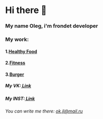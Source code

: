 # Hi there 👋
### My name Oleg, i'm frondet developer

### My work:
#### 1.[Healthy Food](https://szop192.github.io/Module02-Shop/dist/)
#### 2.[Fitness](https://szop192.github.io/Module01-Fitness/)
#### 3.[Burger](https://szop192.github.io/Module01-Burger/menu.html)

##### My VK:[ Link](https://vk.com/szopbeats37)
##### My INST:[ Link](https://www.instagram.com/szop_beats)

###### You can write me there: ok.jl@mail.ru
